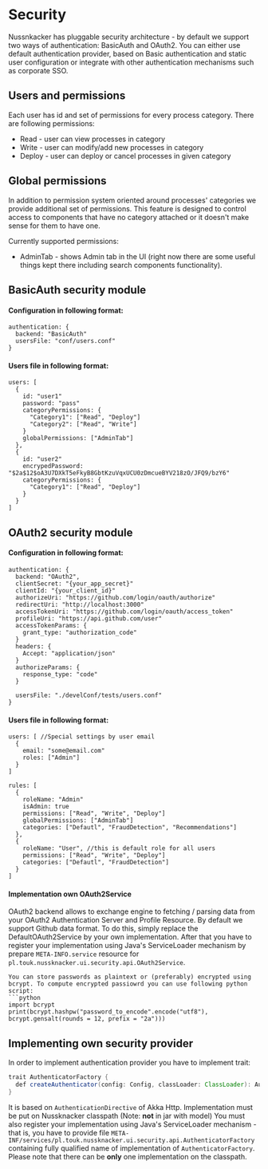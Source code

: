 # Security

Nussnkacker has pluggable security architecture - by default we support two ways of authentication: BasicAuth and OAuth2.
You can either use default authentication provider, based on Basic authentication and static user configuration or integrate 
with other authentication mechanisms such as corporate SSO.

## Users and permissions
Each user has id and set of permissions for every process category. There are following permissions:
* Read - user can view processes in category
* Write - user can modify/add new processes in category
* Deploy - user can deploy or cancel processes in given category

## Global permissions
In addition to permission system oriented around processes' categories we provide additional set of permissions.
This feature is designed to control access to components that have no category attached or it doesn't make sense for them to have one.

Currently supported permissions:
* AdminTab - shows Admin tab in the UI (right now there are some useful things kept there including search components functionality).

## BasicAuth security module

#### Configuration in following format:
```
authentication: {
  backend: "BasicAuth"
  usersFile: "conf/users.conf"
}
```

#### Users file in following format:
```
users: [
  {
    id: "user1"
    password: "pass"
    categoryPermissions: {
      "Category1": ["Read", "Deploy"]
      "Category2": ["Read", "Write"]
    }
    globalPermissions: ["AdminTab"]
  },
  {
    id: "user2"
    encrypedPassword: "$2a$12$oA3U7DXkT5eFkyB8GbtKzuVqxUCU0zDmcueBYV218zO/JFQ9/bzY6"
    categoryPermissions: {
      "Category1": ["Read", "Deploy"]
    }
  }
]
```

## OAuth2 security module

#### Configuration in following format:
```
authentication: {
  backend: "OAuth2",
  clientSecret: "{your_app_secret}"
  clientId: "{your_client_id}"
  authorizeUri: "https://github.com/login/oauth/authorize"
  redirectUri: "http://localhost:3000"
  accessTokenUri: "https://github.com/login/oauth/access_token"
  profileUri: "https://api.github.com/user"
  accessTokenParams: {
    grant_type: "authorization_code"
  }
  headers: {
    Accept: "application/json"
  }
  authorizeParams: {
    response_type: "code"
  }

  usersFile: "./develConf/tests/users.conf"
}

```

#### Users file in following format:
```
users: [ //Special settings by user email
  {
    email: "some@email.com"
    roles: ["Admin"]
  }
]

rules: [
  {
    roleName: "Admin"
    isAdmin: true
    permissions: ["Read", "Write", "Deploy"]
    globalPermissions: ["AdminTab"]
    categories: ["Defautl", "FraudDetection", "Recommendations"]
  },
  {
    roleName: "User", //this is default role for all users
    permissions: ["Read", "Write", "Deploy"]
    categories: ["Defautl", "FraudDetection"]
  }
]
```

#### Implementation own OAuth2Service 
OAuth2 backend allows to exchange engine to fetching / parsing data from your OAuth2 Authentication Server and Profile Resource. 
By default we support Github data format. To do this, simply replace the DefaultOAuth2Service by your own implementation. 
After that you have to register your implementation using Java's ServiceLoader mechanism by prepare `META-INFO.service` 
resource for `pl.touk.nussknacker.ui.security.api.OAuth2Service`.

```
You can store passwords as plaintext or (preferably) encrypted using bcrypt. To compute encrypted passiowrd you can use following python script:
```python
import bcrypt
print(bcrypt.hashpw("password_to_encode".encode("utf8"), bcrypt.gensalt(rounds = 12, prefix = "2a")))

```

## Implementing own security provider

In order to implement authentication provider you have to implement trait: 
```java
trait AuthenticatorFactory {
  def createAuthenticator(config: Config, classLoader: ClassLoader): AuthenticationDirective[LoggedUser]
}
```

It is based on `AuthenticationDirective` of Akka Http. Implementation must be put on Nussknacker classpath (Note: **not** in jar with model)
You must also register your implementation using Java's ServiceLoader mechanism - that is, you have to provide
file `META-INF/services/pl.touk.nussknacker.ui.security.api.AuthenticatorFactory` containing fully qualified name of implementation of `AuthenticatorFactory`.
Please note that there can be **only** one implementation on the classpath. 
